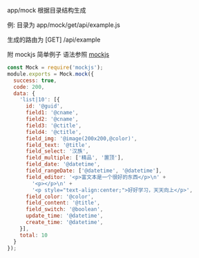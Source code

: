 app/mock
根据目录结构生成

例: 目录为 app/mock/get/api/example.js 

生成的路由为 [GET] /api/example

附 mockjs 简单例子 语法参照 [mockjs](http://mockjs.com/examples.html)
```javascript
const Mock = require('mockjs');
module.exports = Mock.mock({
  success: true,
  code: 200,
  data: {
    'list|10': [{
      id: '@guid',
      field1: '@cname',
      field2: '@cname',
      field3: '@ctitle',
      field4: '@ctitle',
      field_img: '@image(200x200,@color)',
      field_text: '@title',
      field_select: '汉族',
      field_multiple: ['精品', '置顶'],
      field_date: '@datetime',
      field_rangeDate: ['@datetime', '@datetime'],
      field_editor: '<p>富文本是一个很好的东西</p>\n' +
        '<p></p>\n' +
        '<p style="text-align:center;">好好学习，天天向上</p>',
      field_color: '@color',
      field_content: '@title',
      field_switch: '@boolean',
      update_time: '@datetime',
      create_time: '@datetime',
    }],
    total: 10
  }
});
```